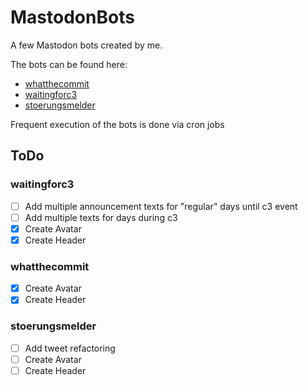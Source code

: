 # MastodonBots

A few Mastodon bots created by me.

The bots can be found here:
- [whatthecommit](https://botsin.space/@whatthecommit)
- [waitingforc3](https://botsin.space/@waitingforC3)
- [stoerungsmelder](https://botsin.space/stoerungsmelder)

Frequent execution of the bots is done via cron jobs

## ToDo

### waitingforc3

- [ ] Add multiple announcement texts for "regular" days until c3 event
- [ ] Add multiple texts for days during c3
- [x] Create Avatar
- [x] Create Header

### whatthecommit

- [x] Create Avatar
- [x] Create Header

### stoerungsmelder

- [ ] Add tweet refactoring
- [ ] Create Avatar
- [ ] Create Header
